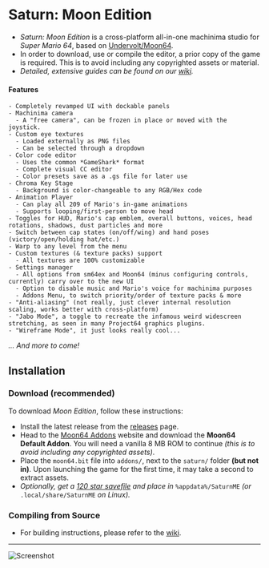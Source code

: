 # Saturn: Moon Edition

- *Saturn: Moon Edition* is a cross-platform all-in-one machinima studio for *Super Mario 64*, based on [Undervolt/Moon64](https://github.com/Undervolt/Moon64).
- In order to download, use or compile the editor, a prior copy of the game is required. This is to avoid including any copyrighted assets or material.
- *Detailed, extensive guides can be found on our [wiki](https://github.com/Llennpie/Saturn/wiki).*

#### Features

```
- Completely revamped UI with dockable panels
- Machinima camera
  - A "free camera", can be frozen in place or moved with the joystick.
- Custom eye textures
  - Loaded externally as PNG files
  - Can be selected through a dropdown
- Color code editor
  - Uses the common *GameShark* format
  - Complete visual CC editor
  - Color presets save as a .gs file for later use
- Chroma Key Stage
  - Background is color-changeable to any RGB/Hex code
- Animation Player
  - Can play all 209 of Mario's in-game animations
  - Supports looping/first-person to move head
- Toggles for HUD, Mario's cap emblem, overall buttons, voices, head rotations, shadows, dust particles and more
- Switch between cap states (on/off/wing) and hand poses (victory/open/holding hat/etc.)
- Warp to any level from the menu
- Custom textures (& texture packs) support
  - All textures are 100% customizable
- Settings manager
  - All options from sm64ex and Moon64 (minus configuring controls, currently) carry over to the new UI
  - Option to disable music and Mario's voice for machinima purposes
  - Addons Menu, to switch priority/order of texture packs & more
- "Anti-aliasing" (not really, just clever internal resolution scaling, works better with cross-platform)
- "Jabo Mode", a toggle to recreate the infamous weird widescreen stretching, as seen in many Project64 graphics plugins.
- "Wireframe Mode", it just looks really cool...
```

*... And more to come!*

## Installation

### Download (recommended)

To download *Moon Edition*, follow these instructions:
- Install the latest release from the [releases](https://github.com/Llennpie/Saturn/releases) page.
- Head to the [Moon64 Addons](http://moon64.undervolt.io/addons) website and download the **Moon64 Default Addon**. You will need a vanilla 8 MB ROM to continue *(this is to avoid including any copyrighted assets)*.
- Place the `moon64.bit` file into `addons/`, next to the `saturn/` folder **(but not in)**. Upon launching the game for the first time, it may take a second to extract assets.
- *Optionally, get a [120 star savefile](https://cdn.discordapp.com/attachments/814630624920076298/915021206888001566/Moon64-Save-1.dat) and place in* `%appdata%/SaturnME` *(or* `.local/share/SaturnME` *on Linux).*

### Compiling from Source

- For building instructions, please refer to the [wiki](https://github.com/Llennpie/Saturn/wiki).

***

![Screenshot](https://cdn.discordapp.com/attachments/833759041096384573/926286368877985803/FHoub4CWUAEeyFQ.png)

